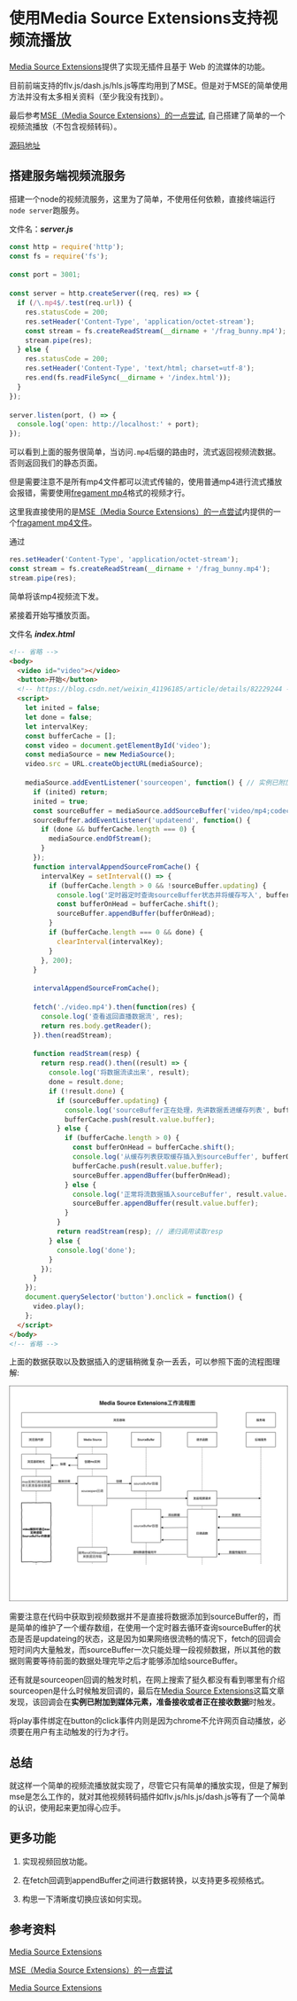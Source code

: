 # 使用Media Source Extensions支持视频流播放

[Media Source Extensions](https://developer.mozilla.org/zh-CN/docs/Web/API/Media_Source_Extensions_API)提供了实现无插件且基于 Web 的流媒体的功能。

目前前端支持的flv.js/dash.js/hls.js等库均用到了MSE。但是对于MSE的简单使用方法并没有太多相关资料（至少我没有找到）。

最后参考[MSE（Media Source Extensions）的一点尝试](https://blog.csdn.net/weixin_41196185/article/details/82229244), 自己搭建了简单的一个视频流播放（不包含视频转码）。

[源码地址](../demos/video-live/mse)

## 搭建服务端视频流服务

搭建一个node的视频流服务，这里为了简单，不使用任何依赖，直接终端运行`node server`跑服务。

文件名：***server.js***

```js
const http = require('http');
const fs = require('fs');

const port = 3001;

const server = http.createServer((req, res) => {
  if (/\.mp4$/.test(req.url)) {
    res.statusCode = 200;
    res.setHeader('Content-Type', 'application/octet-stream');
    const stream = fs.createReadStream(__dirname + '/frag_bunny.mp4');
    stream.pipe(res);
  } else {
    res.statusCode = 200;
    res.setHeader('Content-Type', 'text/html; charset=utf-8');
    res.end(fs.readFileSync(__dirname + '/index.html'));
  }
});

server.listen(port, () => {
  console.log('open: http://localhost:' + port);
});
```

可以看到上面的服务很简单，当访问`.mp4`后缀的路由时，流式返回视频流数据。否则返回我们的静态页面。

但是需要注意不是所有mp4文件都可以流式传输的，使用普通mp4进行流式播放会报错，需要使用[fregament mp4](https://blog.csdn.net/lyuan1314/article/details/9289827)格式的视频才行。

这里我直接使用的是[MSE（Media Source Extensions）的一点尝试](https://blog.csdn.net/weixin_41196185/article/details/82229244)内提供的一个[fragament mp4文件](https://raw.githubusercontent.com/nickdesaulniers/netfix/gh-pages/demo/frag_bunny.mp4)。

通过

```js
res.setHeader('Content-Type', 'application/octet-stream');
const stream = fs.createReadStream(__dirname + '/frag_bunny.mp4');
stream.pipe(res);
```

简单将该mp4视频流下发。

紧接着开始写播放页面。

文件名 ***index.html***

```html
<!-- 省略 -->
<body>
  <video id="video"></video>
  <button>开始</button>
  <!-- https://blog.csdn.net/weixin_41196185/article/details/82229244 -->
  <script>
    let inited = false;
    let done = false;
    let intervalKey;
    const bufferCache = [];
    const video = document.getElementById('video');
    const mediaSource = new MediaSource();
    video.src = URL.createObjectURL(mediaSource);

    mediaSource.addEventListener('sourceopen', function() { // 实例已附加到媒体元素，准备接收或者正在接收数据 https://developers.google.com/web/fundamentals/media/mse/basics
      if (inited) return;
      inited = true;
      const sourceBuffer = mediaSource.addSourceBuffer('video/mp4;codecs="avc1.42E01E,mp4a.40.2"');
      sourceBuffer.addEventListener('updateend', function() {
        if (done && bufferCache.length === 0) {
          mediaSource.endOfStream();
        }
      });
      function intervalAppendSourceFromCache() {
        intervalKey = setInterval(() => {
          if (bufferCache.length > 0 && !sourceBuffer.updating) {
            console.log('定时器定时查询sourceBuffer状态并将缓存写入', bufferCache);
            const bufferOnHead = bufferCache.shift();
            sourceBuffer.appendBuffer(bufferOnHead);
          }
          if (bufferCache.length === 0 && done) {
            clearInterval(intervalKey);
          }
        }, 200);
      }

      intervalAppendSourceFromCache();

      fetch('./video.mp4').then(function(res) {
        console.log('查看返回直播数据流', res);
        return res.body.getReader();
      }).then(readStream);

      function readStream(resp) {
        return resp.read().then((result) => {
          console.log('将数据流读出来', result);
          done = result.done;
          if (!result.done) {
            if (sourceBuffer.updating) {
              console.log('sourceBuffer正在处理，先讲数据丢进缓存列表', bufferCache);
              bufferCache.push(result.value.buffer);
            } else {
              if (bufferCache.length > 0) {
                const bufferOnHead = bufferCache.shift();
                console.log('从缓存列表获取缓存插入到sourceBuffer', bufferOnHead);
                bufferCache.push(result.value.buffer);
                sourceBuffer.appendBuffer(bufferOnHead);
              } else {
                console.log('正常将流数据插入sourceBuffer', result.value.buffer);
                sourceBuffer.appendBuffer(result.value.buffer);
              }
            }
            return readStream(resp); // 递归调用读取resp
          } else {
            console.log('done');
          }
        });
      }
    });
    document.querySelector('button').onclick = function() {
      video.play();
    };
  </script>
</body>
<!-- 省略 -->
```

上面的数据获取以及数据插入的逻辑稍微复杂一丢丢，可以参照下面的流程图理解:

![流程图1](../demos/video-live/mse/lct.drawio.png)

需要注意在代码中获取到视频数据并不是直接将数据添加到sourceBuffer的，而是简单的维护了一个缓存数组，在使用一个定时器去循环查询sourceBuffer的状态是否是updateing的状态，这是因为如果网络很流畅的情况下，fetch的回调会短时间内大量触发，而sourceBuffer一次只能处理一段视频数据，所以其他的数据则需要等待前面的数据处理完毕之后才能够添加给sourceBuffer。

还有就是sourceopen回调的触发时机，在网上搜索了挺久都没有看到哪里有介绍sourceopen是什么时候触发回调的，最后在[Media Source Extensions](https://developers.google.com/web/fundamentals/media/mse/basics)这篇文章发现，该回调会在**实例已附加到媒体元素，准备接收或者正在接收数据**时触发。

将play事件绑定在button的click事件内则是因为chrome不允许网页自动播放，必须要在用户有主动触发的行为才行。

## 总结

就这样一个简单的视频流播放就实现了，尽管它只有简单的播放实现，但是了解到mse是怎么工作的，就对其他视频转码插件如flv.js/hls.js/dash.js等有了一个简单的认识，使用起来更加得心应手。

## 更多功能

1. 实现视频回放功能。

2. 在fetch回调到appendBuffer之间进行数据转换，以支持更多视频格式。

3. 构思一下清晰度切换应该如何实现。

## 参考资料

[Media Source Extensions](https://developers.google.com/web/fundamentals/media/mse/basics)

[MSE（Media Source Extensions）的一点尝试](https://blog.csdn.net/weixin_41196185/article/details/82229244)

[Media Source Extensions](https://developer.mozilla.org/zh-CN/docs/Web/API/Media_Source_Extensions_API)
